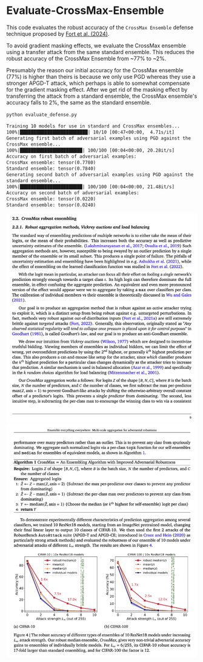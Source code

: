 # Evaluate-CrossMax-Ensemble

This code evaluates the robust accuracy of the `CrossMax Ensemble` defense technique proposed by [Fort et al. (2024)](https://arxiv.org/abs/2408.05446).

To avoid gradient masking effects, we evaluate the CrossMax ensemble using a transfer attack from the same standard ensemble. This reduces the
robust accuracy of the CrossMax Ensemble from ~77% to ~2%.

Presumably the reason our initial accuracy for the CrossMax ensemble (77%) is higher than theirs is because we only use PGD whereas they use
a stronger APGD-T attack, which perhaps is able to somewhat compensate for the gradient masking effect.
After we get rid of the masking effect by transferring the attack from a standard ensemble, the CrossMax ensemble's accuracy falls to 2%, the same
as the standard ensemble.


`python evaluate_defense.py`

```
Training 10 models for use in standard and CrossMax ensembles...
100%|█████████████████████████| 10/10 [00:47<00:00,  4.71s/it]
Generating first batch of adversarial examples using PGD against the CrossMax ensemble...
100%|███████████████████████| 100/100 [00:04<00:00, 20.28it/s]
Accuracy on first batch of adversarial examples:
CrossMax ensemble: tensor(0.7780)
Standard ensemble: tensor(0.7840)
Generating second batch of adversarial examples using PGD against the standard ensemble...
100%|███████████████████████| 100/100 [00:04<00:00, 21.48it/s]
Accuracy on second batch of adversarial examples:
CrossMax ensemble: tensor(0.0220)
Standard ensemble: tensor(0.0240)
```

![](imgs/fort2024a.png)
![](imgs/fort2024b.png)


